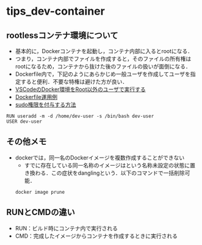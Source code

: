 # tips_dev-container

## rootlessコンテナ環境について

- 基本的に，Dockerコンテナを起動し，コンテナ内部に入るとrootになる．
- つまり，コンテナ内部でファイルを作成すると，そのファイルの所有権はrootになるため，コンテナから抜けた後のファイルの扱いが面倒になる．
- Dockerfile内で，下記のようにあらかじめ一般ユーザを作成してユーザを指定すると便利．不要な特権は避けた方が良い．
- [VSCodeのDocker環境をRoot以外のユーザで実行する](https://e-penguiner.com/vscode-developent-environment-docker-without-root/)
- [Dockerfile運用例](https://www.forcia.com/blog/002273.html)
- [sudo権限を付与する方法](https://zukucode.com/2019/06/docker-user.html)
```
RUN useradd -m -d /home/dev-user -s /bin/bash dev-user
USER dev-user
```

## その他メモ
- dockerでは，同一名のDockerイメージを複数作成することができない
  - すでに存在している同一名称のイメージは<none>という名称未設定の状態に置き換わる．この症状をdanglingという．以下のコマンドで一括削除可能．
  ```
  docker image prune
  ```

## RUNとCMDの違い
- RUN：ビルド時にコンテナ内で実行される
- CMD：完成したイメージからコンテナを作成するときに実行される

